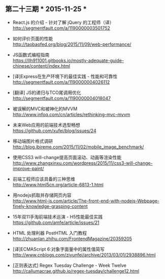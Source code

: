 ## 第二十三期 * 2015-11-25 *

- React.js 的介绍 - 针对了解 jQuery 的工程师（译）  
http://segmentfault.com/a/1190000003501752

- 如何评价页面的性能  
http://taobaofed.org/blog/2015/11/09/web-performance/

- JS函数式编程指南  
https://llh911001.gitbooks.io/mostly-adequate-guide-chinese/content/index.html

- [译]Express在生产环境下的最佳实践 - 性能和可靠性  
http://segmentfault.com/a/1190000004026112

- [翻译] JS的递归与TCO尾调用优化  
http://segmentfault.com/a/1190000004018047

- 被误解的MVC和被神化的MVVM  
http://www.infoq.com/cn/articles/rethinking-mvc-mvvm

- 未来Web应用的前端技术选型畅想  
https://github.com/xufei/blog/issues/24

- 移动端图片格式调研  
http://blog.ibireme.com/2015/11/02/mobile_image_benchmark/

- 使用CSS3 will-change提高页面滚动、动画等渲染性能  
http://www.zhangxinxu.com/wordpress/2015/11/css3-will-change-improve-paint/

- 前端工程师应该具备的三种思维  
http://www.html5cn.org/article-6813-1.html

- 用nodejs抓取并存储网页内容  
http://www.html-js.com/article/The-front-end-with-nodejs-Webpage-finely-knowledge-grasping-content

- 15年双11手淘前端技术巡演 - H5性能最佳实践  
https://github.com/amfe/article/issues/21

- HTML 处理利器 PostHTML 入门教程  
http://zhuanlan.zhihu.com/FrontendMagazine/20359205

- [译]ECMAScript 6:对象字面量中的属性值简写  
http://www.cnblogs.com/ziyunfei/archive/2013/03/01/2938896.html

- [正则表达式] Regex Tuesday Challenge - Week Twelve  
http://callumacrae.github.io/regex-tuesday/challenge12.html

